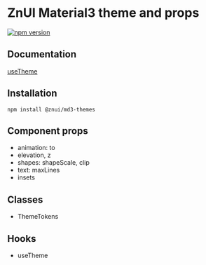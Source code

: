 # ZnUI Material3 theme and props
[![npm version](https://badge.fury.io/js/@znui%2Fmd3-themes.svg)](https://badge.fury.io/js/@znui%2Fmd3-themes)

## Documentation
[useTheme](https://ui.zation.ru/#/hooks/useTheme)

## Installation

```
npm install @znui/md3-themes
```

## Component props
- animation: to
- elevation, z
- shapes: shapeScale, clip
- text: maxLines
- insets

## Classes
- ThemeTokens

## Hooks
- useTheme